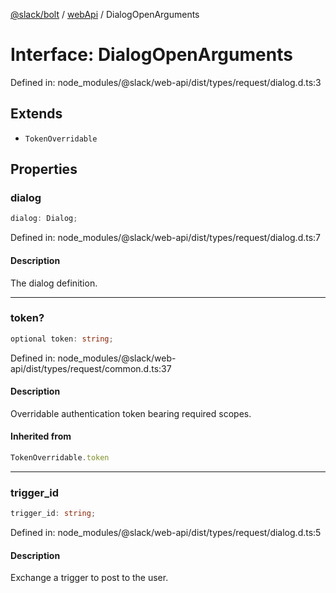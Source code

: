 [@slack/bolt](../../../../index.md) / [webApi](../index.md) / DialogOpenArguments

# Interface: DialogOpenArguments

Defined in: node\_modules/@slack/web-api/dist/types/request/dialog.d.ts:3

## Extends

- `TokenOverridable`

## Properties

### dialog

```ts
dialog: Dialog;
```

Defined in: node\_modules/@slack/web-api/dist/types/request/dialog.d.ts:7

#### Description

The dialog definition.

***

### token?

```ts
optional token: string;
```

Defined in: node\_modules/@slack/web-api/dist/types/request/common.d.ts:37

#### Description

Overridable authentication token bearing required scopes.

#### Inherited from

```ts
TokenOverridable.token
```

***

### trigger\_id

```ts
trigger_id: string;
```

Defined in: node\_modules/@slack/web-api/dist/types/request/dialog.d.ts:5

#### Description

Exchange a trigger to post to the user.
